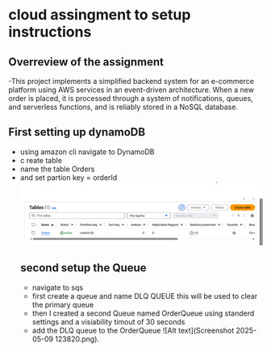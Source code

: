 # cloud assingment to setup instructions

## Overreview of the assignment
-This project implements a simplified backend system for an e-commerce platform using AWS services in an event-driven architecture. When a new order is placed, it is processed through a system of notifications, queues, and serverless functions, and is reliably stored in a NoSQL database.
## First setting up dynamoDB
- using amazon cli navigate to DynamoDB
- c reate table 
- name the table Orders
- and set partion key = orderId
![Alt text](image.png)
  ## second setup the Queue
  - navigate to sqs
  - first create a queue and name DLQ QUEUE this will be used to clear the primary queue
  - then I created a second Queue named OrderQueue using standerd settings and a visiability timout of 30 seconds
  - add the DLQ queue to the OrderQueue
![Alt text](Screenshot 2025-05-09 123820.png).






